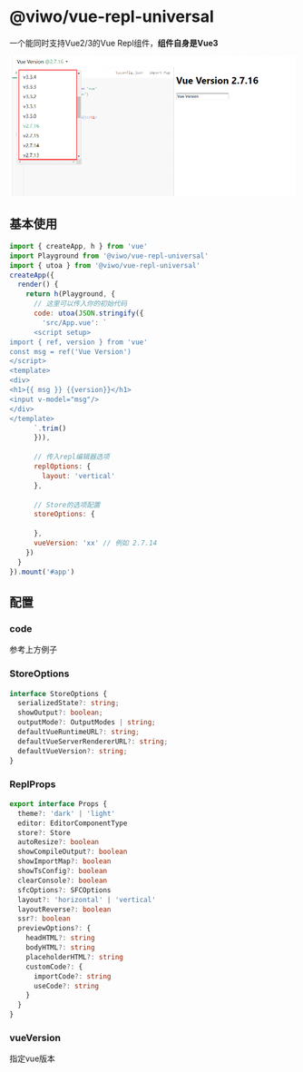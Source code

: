 # @viwo/vue-repl-universal

一个能同时支持Vue2/3的Vue Repl组件，**组件自身是Vue3**

![图片](https://raw.githubusercontent.com/fyhhub/imgs/main/image.png)
## 基本使用


```js
import { createApp, h } from 'vue'
import Playground from '@viwo/vue-repl-universal'
import { utoa } from '@viwo/vue-repl-universal'
createApp({
  render() {
    return h(Playground, {
      // 这里可以传入你的初始代码
      code: utoa(JSON.stringify({
        'src/App.vue': `
      <script setup>
import { ref, version } from 'vue'
const msg = ref('Vue Version')
</script>
<template>
<div>
<h1>{{ msg }} {{version}}</h1>
<input v-model="msg"/>
</div>
</template>
      `.trim()
      })),

      // 传入repl编辑器选项
      replOptions: {
        layout: 'vertical'
      },

      // Store的选项配置
      storeOptions: {

      },
      vueVersion: 'xx' // 例如 2.7.14
    })
  }
}).mount('#app')
```


## 配置

### code
参考上方例子

### StoreOptions

```ts
interface StoreOptions {
  serializedState?: string;
  showOutput?: boolean;
  outputMode?: OutputModes | string;
  defaultVueRuntimeURL?: string;
  defaultVueServerRendererURL?: string;
  defaultVueVersion?: string;
}
```

### ReplProps
```ts
export interface Props {
  theme?: 'dark' | 'light'
  editor: EditorComponentType
  store?: Store
  autoResize?: boolean
  showCompileOutput?: boolean
  showImportMap?: boolean
  showTsConfig?: boolean
  clearConsole?: boolean
  sfcOptions?: SFCOptions
  layout?: 'horizontal' | 'vertical'
  layoutReverse?: boolean
  ssr?: boolean
  previewOptions?: {
    headHTML?: string
    bodyHTML?: string
    placeholderHTML?: string
    customCode?: {
      importCode?: string
      useCode?: string
    }
  }
}
```

### vueVersion
指定vue版本